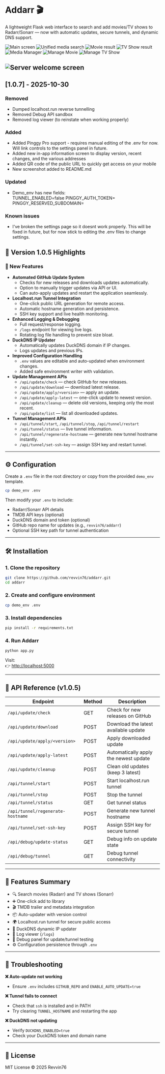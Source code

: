 # Addarr 🎬  
A lightweight Flask web interface to search and add movies/TV shows to Radarr/Sonarr — now with automatic updates, secure tunnels, and dynamic DNS support.

![Main screen](/static/images/Screenshot1.png) ![Unified media search](/static/images/Screenshot2.png) ![Movie result](/static/images/Screenshot3.png)
![TV Show result](/static/images/Screenshot4.png) ![Media Manager](/static/images/Screenshot5.png) ![Manage Movie](/static/images/Screenshot4.png) ![Manage TV Show](/static/images/Screenshot5.png) 

![Server welcome screen](/static/images/welcome.png)
---
## [1.0.7] - 2025-10-30
### Removed
- Dumped localhost.run reverse tunnelling
- Removed Debug API sandbox
- Removed log viewer (to reinstate when working properly)

### Added
- Added Pinggy Pro support - requires manual editing of the .env for now. Will link controls to the settings panel in future.
- Added new in-app information screen to display version, recent changes, and the various addresses
- Added QR code of the public URL to quickly get access on your mobile
- New screenshot added to README.md

### Updated
- Demo_env has new fields:  
    TUNNEL_ENABLED=false
    PINGGY_AUTH_TOKEN=
    PINGGY_RESERVED_SUBDOMAIN=

### Known issues
- I've broken the settings page so it doesnt work properly. This will be fixed in future, but for now stick to editing the .env files to change settings.

## 🚀 Version 1.0.5 Highlights

### 🧩 New Features
- **Automated GitHub Update System**
  - Checks for new releases and downloads updates automatically.
  - Option to manually trigger updates via API or UI.
  - Can auto-apply updates and restart the application seamlessly.
- **Localhost.run Tunnel Integration**
  - One-click public URL generation for remote access.
  - Automatic hostname generation and persistence.
  - SSH key support and live health monitoring.
- **Enhanced Logging & Debugging**
  - Full request/response logging.
  - `/logs` endpoint for viewing live logs.
  - Rotating log file handling to prevent size bloat.
- **DuckDNS IP Updater**
  - Automatically updates DuckDNS domain if IP changes.
  - Logs updates and previous IPs.
- **Improved Configuration Handling**
  - `.env` values are editable and auto-updated when environment changes.
  - Added safe environment writer with validation.
- **Update Management APIs**
  - `/api/update/check` — check GitHub for new releases.
  - `/api/update/download` — download latest release.
  - `/api/update/apply/<version>` — apply an update.
  - `/api/update/apply-latest` — one-click update to newest version.
  - `/api/update/cleanup` — delete old versions, keeping only the most recent.
  - `/api/update/list` — list all downloaded updates.
- **Tunnel Management APIs**
  - `/api/tunnel/start`, `/api/tunnel/stop`, `/api/tunnel/restart`
  - `/api/tunnel/status` — live tunnel information.
  - `/api/tunnel/regenerate-hostname` — generate new tunnel hostname instantly.
  - `/api/tunnel/set-ssh-key` — assign SSH key and restart tunnel.

---

## ⚙️ Configuration

Create a `.env` file in the root directory or copy from the provided `demo_env` template.

```bash
cp demo_env .env
```

Then modify your `.env` to include:
- Radarr/Sonarr API details
- TMDB API keys (optional)
- DuckDNS domain and token (optional)
- GitHub repo name for updates (e.g., `revvin76/addarr`)
- Optional SSH key path for tunnel authentication

---

## 🛠 Installation

### 1. Clone the repository
```bash
git clone https://github.com/revvin76/addarr.git
cd addarr
```

### 2. Create and configure environment
```bash
cp demo_env .env
```

### 3. Install dependencies
```bash
pip install -r requirements.txt
```

### 4. Run Addarr
```bash
python app.py
```

Visit:  
👉 [http://localhost:5000](http://localhost:5000)

---

## 🧠 API Reference (v1.0.5)

| Endpoint | Method | Description |
|-----------|---------|-------------|
| `/api/update/check` | GET | Check for new releases on GitHub |
| `/api/update/download` | POST | Download the latest available update |
| `/api/update/apply/<version>` | POST | Apply downloaded update |
| `/api/update/apply-latest` | POST | Automatically apply the newest update |
| `/api/update/cleanup` | POST | Clean old updates (keep 3 latest) |
| `/api/tunnel/start` | POST | Start localhost.run tunnel |
| `/api/tunnel/stop` | POST | Stop the tunnel |
| `/api/tunnel/status` | GET | Get tunnel status |
| `/api/tunnel/regenerate-hostname` | POST | Generate new tunnel hostname |
| `/api/tunnel/set-ssh-key` | POST | Assign SSH key for secure tunnel |
| `/api/debug/update-status` | GET | Debug info on update state |
| `/api/debug/tunnel` | GET | Debug tunnel connectivity |

---

## 🧩 Features Summary
- 🔍 Search movies (Radarr) and TV shows (Sonarr)
- ➕ One-click add to library
- 🎬 TMDB trailer and metadata integration
- 📦 Auto-updater with version control
- 🌍 Localhost.run tunnel for secure public access
- 🦆 DuckDNS dynamic IP updater
- 🧾 Log viewer (`/logs`)
- 🧠 Debug panel for update/tunnel testing
- ⚙️ Configuration persistence through `.env`

---

## 🧰 Troubleshooting

**❌ Auto-update not working**  
- Ensure `.env` includes `GITHUB_REPO` and `ENABLE_AUTO_UPDATE=true`

**❌ Tunnel fails to connect**  
- Check that `ssh` is installed and in PATH  
- Try clearing `TUNNEL_HOSTNAME` and restarting the app

**❌ DuckDNS not updating**  
- Verify `DUCKDNS_ENABLED=true`  
- Check your DuckDNS token and domain name

---

## 🧾 License
MIT License © 2025 Revvin76
